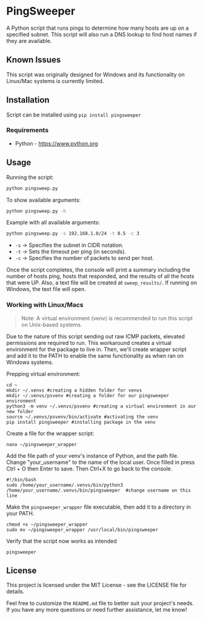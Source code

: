 # PingSweeper

A Python script that runs pings to determine how many hosts are up on a specified subnet. This script will also run a DNS lookup to find host names if they are available.

## Known Issues

This script was originally designed for Windows and its functionality on Linux/Mac systems is currently limited.

## Installation

Script can be installed using `pip install pingsweeper`

### Requirements

- Python - https://www.python.org

## Usage

Running the script:
```sh
python pingsweep.py
```
To show available arguments:
```sh
python pingsweep.py -h
```
Example with all available arguments:
```sh
python pingsweep.py -s 192.168.1.0/24 -t 0.5 -c 3
```
 - `-s` → Specifies the subnet in CIDR notation.
 - `-t` → Sets the timeout per ping (in seconds).
 - `-c` → Specifies the number of packets to send per host.

Once the script completes, the console will print a summary including the number of hosts ping, hosts that responded, and the results of all the hosts that were UP. Also, a text file will be created at `sweep_results/`. If running on Windows, the text file will open.  

### Working with Linux/Macs
> Note: A virtual environment (venv) is recommended to run this script on Unix-based systems.

Due to the nature of this script sending out raw ICMP packets, elevated permissions are required to run. This workaround creates a virtual environment for the package to live in. Then, we'll create wrapper script and add it to the PATH to enable the same functionality as when ran on Windows systems.

Prepping virtual environment:
```shell
cd ~
mkdir ~/.venvs #creating a hidden folder for venvs
mkdir ~/.venvs/psvenv #creating a folder for our pingsweeper environment
python3 -m venv ~/.venvs/psvenv #creating a virtual environment in our new folder
source ~/.venvs/psvenv/bin/activate #activating the venv
pip install pingsweeper #installing package in the venv
```
Create a file for the wrapper script:
```shell
nano ~/pingsweeper_wrapper
```
Add the file path of your venv's instance of Python, and the path file. Change "your_username" to the name of the local user. Once filled in press Ctrl + O then Enter to save. Then Ctrl+X to go back to the console.
```nano
#!/bin/bash
sudo /home/your_username/.venvs/bin/python3 /home/your_username/.venvs/bin/pingsweeper  #change username on this line
```
Make the `pingsweeper_wrapper` file executable, then add it to a directory in your PATH.
```shell
chmod +x ~/pingsweeper_wrapper
sudo mv ~/pingsweeper_wrapper /usr/local/bin/pingsweeper
```
Verify that the script now works as intended
```shell
pingsweeper
```
## License

This project is licensed under the MIT License - see the LICENSE file for details.

Feel free to customize the `README.md` file to better suit your project's needs. If you have any more questions or need further assistance, let me know!